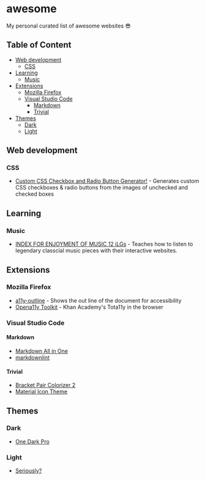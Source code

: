 # awesome

My personal curated list of awesome websites 😎

## Table of Content <!-- omit in toc -->

- [Web development](#web-development)
  - [CSS](#css)
- [Learning](#learning)
  - [Music](#music)
- [Extensions](#extensions)
  - [Mozilla Firefox](#mozilla-firefox)
  - [Visual Studio Code](#visual-studio-code)
    - [Markdown](#markdown)
    - [Trivial](#trivial)
- [Themes](#themes)
  - [Dark](#dark)
  - [Light](#light)

## Web development

### CSS

- [Custom CSS Checkbox and Radio Button Generator!](http://www.csscheckbox.com/css-checkbox-generator.php) - Generates custom CSS checkboxes & radio buttons from the images of unchecked and checked boxes

## Learning

### Music

- [INDEX FOR ENJOYMENT OF MUSIC 12 iLGs](https://wwnorton.com/college/music/ilg/ENJ_12) - Teaches how to listen to legendary classcial music pieces with their interactive websites.

## Extensions

### Mozilla Firefox

- [a11y-outline](https://addons.mozilla.org/en-GB/firefox/addon/a11y-outline/) - Shows the out line of the document for accessibility
- [Opena11y Toolkit](https://addons.mozilla.org/en-GB/firefox/addon/opena11y-toolkit/) - Khan Academy's Tota11y in the browser

### Visual Studio Code

#### Markdown

- [Markdown All in One](https://marketplace.visualstudio.com/items?itemName=yzhang.markdown-all-in-one)
- [markdownlint](https://marketplace.visualstudio.com/items?itemName=DavidAnson.vscode-markdownlint)

#### Trivial

- [Bracket Pair Colorizer 2](https://marketplace.visualstudio.com/items?itemName=CoenraadS.bracket-pair-colorizer-2)
- [Material Icon Theme](https://marketplace.visualstudio.com/items?itemName=PKief.material-icon-theme)

## Themes

### Dark

- [One Dark Pro](https://marketplace.visualstudio.com/items?itemName=zhuangtongfa.Material-theme)

### Light

- [Seriously?](https://www.youtube.com/watch?v=dQw4w9WgXcQ)
